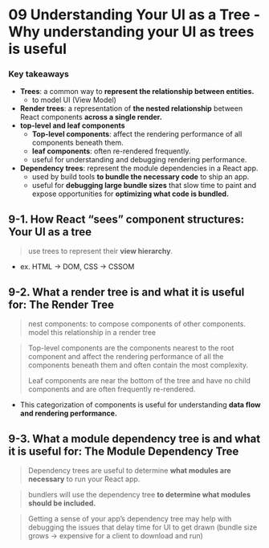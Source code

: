 # 09 Understanding Your UI as a Tree - Why understanding your UI as trees is useful

### Key takeaways
- **Trees**: a common way to **represent the relationship between entities.** 
	- to model UI (View Model)
- **Render trees**: a representation of **the nested relationship** between React components **across a single render.**
- **top-level and leaf components**
	- **Top-level components**: affect the rendering performance of all components beneath them.
	- **leaf components**: often re-rendered frequently. 
	- useful for understanding and debugging rendering performance.
- **Dependency trees**: represent the module dependencies in a React app.
	- used by build tools **to bundle the necessary code** to ship an app.
	- useful for **debugging large bundle sizes** that slow time to paint and expose opportunities for **optimizing what code is bundled.**

## 9-1. How React “sees” component structures: Your UI as a tree

> use trees to represent their **view hierarchy**.
- ex. HTML → DOM, CSS → CSSOM

## 9-2. What a render tree is and what it is useful for: The Render Tree 

> nest components: to compose components of other components.
> model this relationship in a render tree

> Top-level components are the components nearest to the root component and affect the rendering performance of all the components beneath them and often contain the most complexity. 
> 
> Leaf components are near the bottom of the tree and have no child components and are often frequently re-rendered.

- This categorization of components is useful for understanding **data flow and rendering performance.**

## 9-3. What a module dependency tree is and what it is useful for: The Module Dependency Tree

> Dependency trees are useful to determine **what modules are necessary** to run your React app.

> bundlers will use the dependency tree **to determine what modules should be included.**

> Getting a sense of your app’s dependency tree may help with debugging the issues that delay time for UI to get drawn (bundle size grows → expensive for a client to download and run)